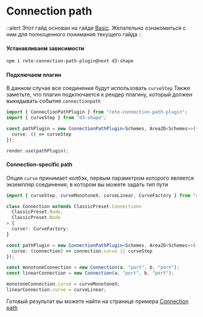 # Connection path

::alert
Этот гайд основан на гайде [Basic](./basic). Желательно ознакомиться с ним для полноценного понимания текущего гайда
::

#### Устанавливаем зависимости

```bash
npm i rete-connection-path-plugin@next d3-shape
```

#### Подключаем плагин

В данном случае все соединения будут использовать `curveStep`
Также заметьте, что плагин подключается к рендер плагину, который должен выкидывать событие `connectionpath`

```ts
import { ConnectionPathPlugin } from "rete-connection-path-plugin";
import { curveStep } from "d3-shape";

const pathPlugin = new ConnectionPathPlugin<Schemes, Area2D<Schemes>>({
  curve: () => curveStep
});

render.use(pathPlugin);
```

#### Connection-specific path

Опция `curve` принимает колбэк, первым параметром которого является экземпляр соединения, в котором вы можете задать тип пути

```ts
import { curveStep, curveMonotoneX, curveLinear, CurveFactory } from "d3-shape";

class Connection extends ClassicPreset.Connection<
  ClassicPreset.Node,
  ClassicPreset.Node
> {
  curve?: CurveFactory;
}

const pathPlugin = new ConnectionPathPlugin<Schemes, Area2D<Schemes>>({
  curve: (connection) => connection.curve || curveStep
});

const monotoneConnection = new Connection(a, "port", b, "port");
const linearConnection = new Connection(a, "port", b, "port");

monotoneConnection.curve = curveMonotoneX;
linearConnection.curve = curveLinear;
```

Готовый результат вы можете найти на странице примера [Connection path](/examples/connection-path)
